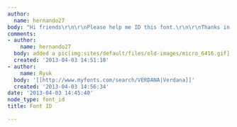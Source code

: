 ```yaml
---
author:
  name: hernando27
body: "Hi friends\r\n\r\nPlease help me ID this font.\r\n\r\nThanks in advance\r\n\r\nHernando"
comments:
- author:
    name: hernando27
  body: added a pic[img:sites/default/files/old-images/micro_6416.gif]
  created: '2013-04-03 14:51:18'
- author:
    name: Ryuk
  body: '[[http://www.myfonts.com/search/VERDANA|Verdana]]'
  created: '2013-04-03 14:56:34'
date: '2013-04-03 14:45:40'
node_type: font_id
title: Font ID

---
```


